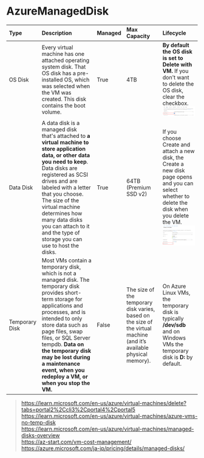 # AzureManagedDisk

| Type | Description | Managed | Max Capacity | Lifecycle |
| :--- | :--- | :--- | :--- | :--- |
| OS Disk | Every virtual machine has one attached operating system disk. That OS disk has a pre-installed OS, which was selected when the VM was created. This disk contains the boot volume. | True | 4TB | **By default the OS disk is set to Delete with VM.** If you don't want to delete the OS disk, clear the checkbox.<br> ![delete-disk.png](https://github.com/developer-onizuka/AzureManagedDisk/blob/main/delete-disk.png)|
| Data Disk | A data disk is a managed disk that's attached to **a virtual machine to store application data, or other data you need to keep**. Data disks are registered as SCSI drives and are labeled with a letter that you choose.<br> The size of the virtual machine determines how many data disks you can attach to it and the type of storage you can use to host the disks. | True | 64TB (Premium SSD v2) | If you choose Create and attach a new disk, the Create a new disk page opens and you can select whether to delete the disk when you delete the VM.<br> ![delete-data-disk.png](https://github.com/developer-onizuka/AzureManagedDisk/blob/main/delete-data-disk.png)|
| Temporary Disk | Most VMs contain a temporary disk, which is not a managed disk. The temporary disk provides short-term storage for applications and processes, and is intended to only store data such as page files, swap files, or SQL Server tempdb. **Data on the temporary disk may be lost during a maintenance event, when you redeploy a VM, or when you stop the VM.** | False | The size of the temporary disk varies, based on the size of the virtual machine (and it’s available physical memory). | On Azure Linux VMs, the temporary disk is typically **/dev/sdb** and on Windows VMs the temporary disk is **D:** by default. |

> https://learn.microsoft.com/en-us/azure/virtual-machines/delete?tabs=portal2%2Ccli3%2Cportal4%2Cportal5 <br>
> https://learn.microsoft.com/en-us/azure/virtual-machines/azure-vms-no-temp-disk <br>
> https://learn.microsoft.com/en-us/azure/virtual-machines/managed-disks-overview <br>
> https://az-start.com/vm-cost-management/ <br>
> https://azure.microsoft.com/ja-jp/pricing/details/managed-disks/ <br>
